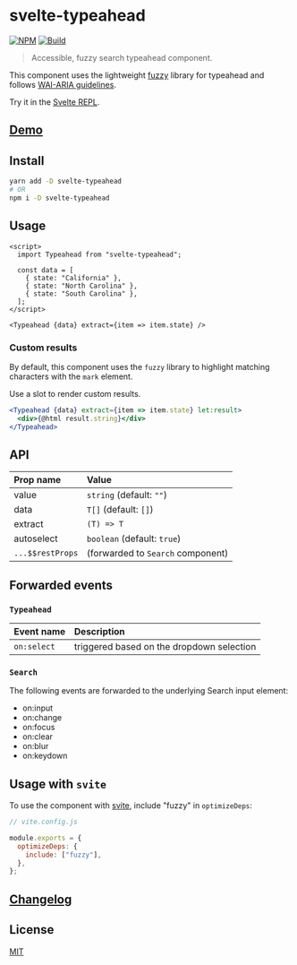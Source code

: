 # svelte-typeahead

[![NPM][npm]][npm-url]
[![Build][build]][build-badge]

> Accessible, fuzzy search typeahead component.

This component uses the lightweight [fuzzy](https://github.com/mattyork/fuzzy) library for typeahead and follows [WAI-ARIA guidelines](https://www.w3.org/TR/wai-aria-practices/examples/combobox/aria1.1pattern/listbox-combo.html).

Try it in the [Svelte REPL](https://svelte.dev/repl/a1b828d80de24f7e995b2365782c8d04?version=3.24.1).

## [Demo](https://metonym.github.io/svelte-typeahead/)

## Install

```sh
yarn add -D svelte-typeahead
# OR
npm i -D svelte-typeahead
```

## Usage

```svelte
<script>
  import Typeahead from "svelte-typeahead";

  const data = [
    { state: "California" },
    { state: "North Carolina" },
    { state: "South Carolina" },
  ];
</script>

<Typeahead {data} extract={item => item.state} />
```

### Custom results

By default, this component uses the `fuzzy` library to highlight matching characters with the `mark` element.

Use a slot to render custom results.

```jsx
<Typeahead {data} extract={item => item.state} let:result>
  <div>{@html result.string}</div>
</Typeahead>
```

## API

| Prop name        | Value                             |
| :--------------- | :-------------------------------- |
| value            | `string` (default: `""`)          |
| data             | `T[]` (default: `[]`)             |
| extract          | `(T) => T`                        |
| autoselect       | `boolean` (default: `true`)       |
| `...$$restProps` | (forwarded to `Search` component) |

## Forwarded events

### `Typeahead`

| Event name  | Description                               |
| :---------- | :---------------------------------------- |
| `on:select` | triggered based on the dropdown selection |

### `Search`

The following events are forwarded to the underlying Search input element:

- on:input
- on:change
- on:focus
- on:clear
- on:blur
- on:keydown

## Usage with `svite`

To use the component with [svite](https://github.com/dominikg/svite), include "fuzzy" in `optimizeDeps`:

```js
// vite.config.js

module.exports = {
  optimizeDeps: {
    include: ["fuzzy"],
  },
};
```

## [Changelog](CHANGELOG.md)

## License

[MIT](LICENSE)

[npm]: https://img.shields.io/npm/v/svelte-typeahead.svg?color=blue
[npm-url]: https://npmjs.com/package/svelte-typeahead
[build]: https://travis-ci.com/metonym/svelte-typeahead.svg?branch=master
[build-badge]: https://travis-ci.com/metonym/svelte-typeahead
